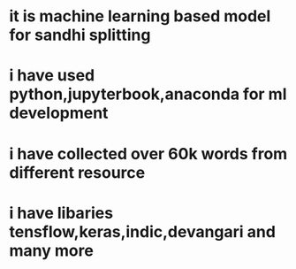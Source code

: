# it is machine learning based model for sandhi splitting 
# i have used python,jupyterbook,anaconda for ml development
# i have collected over 60k words from different resource 
# i have libaries tensflow,keras,indic,devangari and many more

